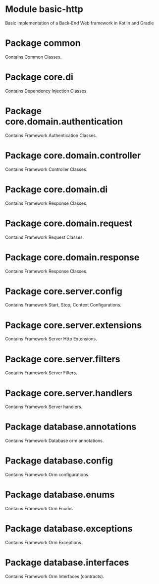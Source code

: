 # Module basic-http
Basic implementation of a Back-End Web framework in Kotlin and Gradle

# Package common
Contains Common Classes.

# Package core.di
Contains Dependency Injection Classes.

# Package core.domain.authentication
Contains Framework Authentication Classes.

# Package core.domain.controller
Contains Framework Controller Classes.

# Package core.domain.di
Contains Framework Response Classes.

# Package core.domain.request
Contains Framework Request Classes.

# Package core.domain.response
Contains Framework Response Classes.

# Package core.server.config
Contains Framework Start, Stop, Context Configurations.

# Package core.server.extensions
Contains Framework Server Http Extensions.

# Package core.server.filters
Contains Framework Server Filters.

# Package core.server.handlers
Contains Framework Server handlers.

# Package database.annotations
Contains Framework Database orm annotations.

# Package database.config
Contains Framework Orm configurations.

# Package database.enums
Contains Framework Orm Enums.

# Package database.exceptions
Contains Framework Orm Exceptions.

# Package database.interfaces
Contains Framework Orm Interfaces (contracts).